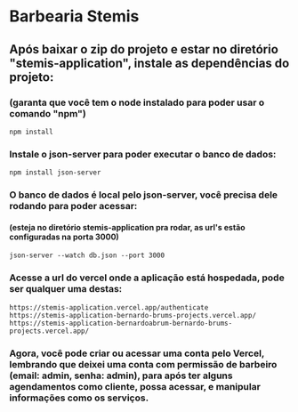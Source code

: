 # Barbearia Stemis

## Após baixar o zip do projeto e estar no diretório "stemis-application", instale as dependências do projeto:
### (garanta que você tem o node instalado para poder usar o comando "npm")
```
npm install
```

### Instale o json-server para poder executar o banco de dados:
```
npm install json-server

```

### O banco de dados é local pelo json-server, você precisa dele rodando para poder acessar:
#### (esteja no diretório stemis-application pra rodar, as url's estão configuradas na porta 3000)
```
json-server --watch db.json --port 3000

```

### Acesse a url do vercel onde a aplicação está hospedada, pode ser qualquer uma destas:
```
https://stemis-application.vercel.app/authenticate
https://stemis-application-bernardo-brums-projects.vercel.app/
https://stemis-application-bernardoabrum-bernardo-brums-projects.vercel.app/
```

### Agora, você pode criar ou acessar uma conta pelo Vercel, lembrando que deixei uma conta com permissão de barbeiro (email: admin, senha: admin), para após ter alguns agendamentos como cliente, possa acessar, e manipular informações como os serviços.